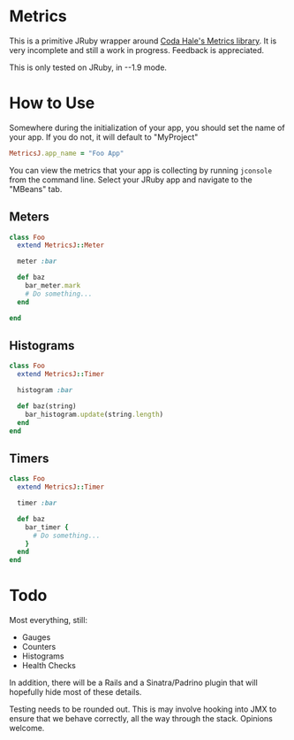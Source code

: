 # Metrics

This is a primitive JRuby wrapper around [Coda Hale's Metrics library](https://github.com/codahale/metrics). It is very incomplete and still a work in progress. Feedback is appreciated.

This is only tested on JRuby, in --1.9 mode.

# How to Use

Somewhere during the initialization of your app, you should set the name of your app. If you do not, it will default to "MyProject"

```ruby
MetricsJ.app_name = "Foo App"
```

You can view the metrics that your app is collecting by running `jconsole` from the command line. Select your JRuby app and navigate to the "MBeans" tab.

## Meters

```ruby
class Foo
  extend MetricsJ::Meter

  meter :bar

  def baz
    bar_meter.mark
    # Do something...
  end

end
```

## Histograms

```ruby
class Foo
  extend MetricsJ::Timer

  histogram :bar

  def baz(string)
    bar_histogram.update(string.length)
  end
end
```

## Timers

```ruby
class Foo
  extend MetricsJ::Timer

  timer :bar

  def baz
    bar_timer {
      # Do something...
    }
  end
end
```

# Todo

Most everything, still:

- Gauges
- Counters
- Histograms
- Health Checks

In addition, there will be a Rails and a Sinatra/Padrino plugin that will hopefully hide most of these details.

Testing needs to be rounded out. This is may involve hooking into JMX to ensure that we behave correctly, all the way through the stack. Opinions welcome.
